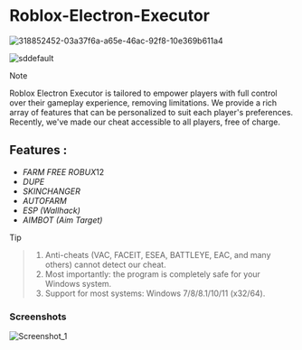 # Roblox-Electron-Executor

![318852452-03a37f6a-a65e-46ac-92f8-10e369b611a4](https://github.com/ismail50490/Roblox-Electron-Executor/assets/61527784/3e92271d-0ae8-4022-b6f1-d35ecbccf874)

![sddefault](https://github.com/ismail50490/Roblox-Electron-Executor/assets/61527784/fbd9d30e-46bf-4082-9282-b5e4db174a7b)

> [!NOTE]
Roblox Electron Executor is tailored to empower players with full control over their gameplay experience, removing limitations. We provide a rich array of features that can be personalized to suit each player's preferences. Recently, we've made our cheat accessible to all players, free of charge.

## Features :

- *FARM FREE ROBUX*12
- *DUPE*
- *SKINCHANGER*
- *AUTOFARM*
- *ESP (Wallhack)*
- *AIMBOT (Aim Target)*

> [!TIP]

> 1. Anti-cheats (VAC, FACEIT, ESEA, BATTLEYE, EAC, and many others) cannot detect our cheat.
> 2. Most importantly: the program is completely safe for your Windows system.
> 3. Support for most systems: Windows 7/8/8.1/10/11 (x32/64).

### Screenshots

![Screenshot_1](https://github.com/ismail50490/Roblox-Electron-Executor/assets/61527784/de3ef03e-6fcf-4d08-b448-d5046c5e47c4)
